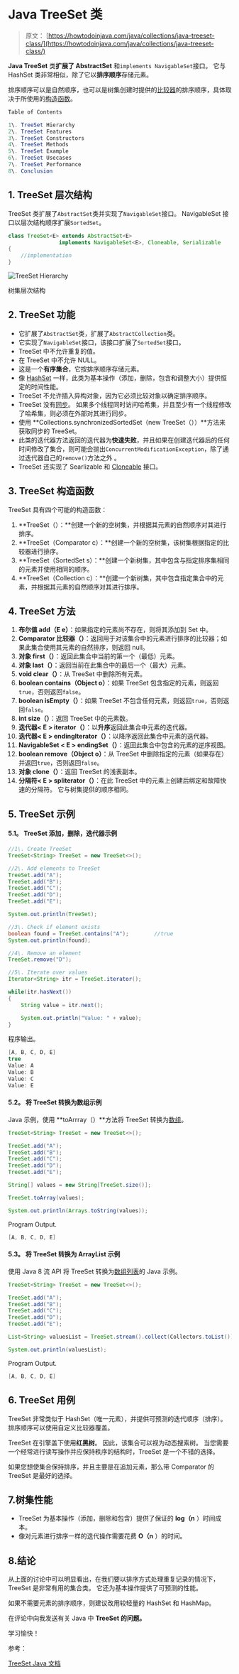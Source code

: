# Java TreeSet 类

> 原文： [https://howtodoinjava.com/java/collections/java-treeset-class/](https://howtodoinjava.com/java/collections/java-treeset-class/)

**Java TreeSet** 类**扩展了 AbstractSet** 和`implements NavigableSet`接口。 它与 HashSet 类非常相似，除了它以**排序顺序**存储元素。

排序顺序可以是自然顺序，也可以是树集创建时提供的[比较器](https://howtodoinjava.com/java8/using-comparator-becomes-easier-with-lambda-expressions-java-8/)的排序顺序，具体取决于所使用的[构造函数](https://howtodoinjava.com/oops/java-constructors/)。

```java
Table of Contents

1\. TreeSet Hierarchy
2\. TreeSet Features
3\. TreeSet Constructors
4\. TreeSet Methods
5\. TreeSet Example
6\. TreeSet Usecases
7\. TreeSet Performance
8\. Conclusion
```

## 1\. TreeSet 层次结构

TreeSet 类扩展了`AbstractSet`类并实现了`NavigableSet`接口。 NavigableSet 接口以层次结构顺序扩展`SortedSet`。

```java
class TreeSet<E> extends AbstractSet<E> 
				implements NavigableSet<E>, Cloneable, Serializable 
{
	//implementation
}

```

![TreeSet Hierarchy](img/bf1f79ed098726a738ab2e8afe399d60.png)

树集层次结构

## 2\. TreeSet 功能

*   它扩展了`AbstractSet`类，扩展了`AbstractCollection`类。
*   它实现了`NavigableSet`接口，该接口扩展了`SortedSet`接口。
*   TreeSet 中不允许重复的值。
*   在 TreeSet 中不允许 NULL。
*   这是一个**有序集合**，它按排序顺序存储元素。
*   像 [HashSet](https://howtodoinjava.com/java/collections/java-hashset/) 一样，此类为基本操作（添加，删除，包含和调整大小）提供恒定的时间性能。
*   TreeSet 不允许插入异构对象，因为它必须比较对象以确定排序顺序。
*   TreeSet 没有[同步](https://howtodoinjava.com/java/multi-threading/wait-notify-and-notifyall-methods/)。 如果多个线程同时访问哈希集，并且至少有一个线程修改了哈希集，则必须在外部对其进行同步。
*   使用 **Collections.synchronizedSortedSet（new TreeSet（））**方法来获取同步的 TreeSet。
*   此类的迭代器方法返回的迭代器为**快速失败**，并且如果在创建迭代器后的任何时间修改了集合，则可能会抛出`ConcurrentModificationException`，除了通过迭代器自己的`remove()`方法之外 。
*   TreeSet 还实现了 Searlizable 和 [Cloneable](https://howtodoinjava.com/array/java-array-clone-shallow-copy/) 接口。

## 3\. TreeSet 构造函数

TreeSet 具有四个可能的构造函数：

1.  **TreeSet（）：**创建一个新的空树集，并根据其元素的自然顺序对其进行排序。
2.  **TreeSet（Comparator c）：**创建一个新的空树集，该树集根据指定的比较器进行排序。
3.  **TreeSet（SortedSet s）：**创建一个新树集，其中包含与指定排序集相同的元素并使用相同的顺序。
4.  **TreeSet（Collection c）：**创建一个新树集，其中包含指定集合中的元素，并根据其元素的自然顺序对其进行排序。

## 4\. TreeSet 方法

1.  **布尔值 add（E e）**：如果指定的元素尚不存在，则将其添加到 Set 中。
2.  **Comparator 比较器（）**：返回用于对该集合中的元素进行排序的比较器；如果此集合使用其元素的自然排序，则返回 null。
3.  **对象 first（）**：返回此集合中当前的第一个（最低）元素。
4.  **对象 last（）**：返回当前在此集合中的最后一个（最大）元素。
5.  **void clear（）**：从 TreeSet 中删除所有元素。
6.  **boolean contains（Object o）**：如果 TreeSet 包含指定的元素，则返回`true`，否则返回`false`。
7.  **boolean isEmpty（）**：如果 TreeSet 不包含任何元素，则返回`true`，否则返回`false`。
8.  **int size（）**：返回 TreeSet 中的元素数。
9.  **迭代器< E > iterator（）**：以**升序**返回此集合中元素的迭代器。
10.  **迭代器< E > endingIterator（）**：以降序返回此集合中元素的迭代器。
11.  **NavigableSet < E > endingSet（）**：返回此集合中包含的元素的逆序视图。
12.  **boolean remove（Object o）**：从 TreeSet 中删除指定的元素（如果存在）并返回`true`，否则返回`false`。
13.  **对象 clone（）**：返回 TreeSet 的浅表副本。
14.  **分隔符< E > spliterator（）**：在此 TreeSet 中的元素上创建后绑定和故障快速的分隔符。 它与树集提供的顺序相同。

## 5\. TreeSet 示例

#### 5.1。 TreeSet 添加，删除，迭代器示例

```java
//1\. Create TreeSet
TreeSet<String> TreeSet = new TreeSet<>();

//2\. Add elements to TreeSet 
TreeSet.add("A");
TreeSet.add("B");
TreeSet.add("C");
TreeSet.add("D");
TreeSet.add("E");

System.out.println(TreeSet);

//3\. Check if element exists
boolean found = TreeSet.contains("A");        //true
System.out.println(found);

//4\. Remove an element
TreeSet.remove("D");

//5\. Iterate over values
Iterator<String> itr = TreeSet.iterator();

while(itr.hasNext()) 
{
    String value = itr.next();

    System.out.println("Value: " + value);
}

```

程序输出。

```java
[A, B, C, D, E]
true
Value: A
Value: B
Value: C
Value: E

```

#### 5.2。 将 TreeSet 转换为数组示例

Java 示例，使用 **toArrray（）**方法将 TreeSet 转换为[数组](https://howtodoinjava.com/java-array/)。

```java
TreeSet<String> TreeSet = new TreeSet<>();

TreeSet.add("A");
TreeSet.add("B");
TreeSet.add("C");
TreeSet.add("D");
TreeSet.add("E");

String[] values = new String[TreeSet.size()];

TreeSet.toArray(values);

System.out.println(Arrays.toString(values));

```

Program Output.

```java
[A, B, C, D, E]

```

#### 5.3。 将 TreeSet 转换为 ArrayList 示例

使用 Java 8 流 API 将 TreeSet 转换为[数组列表](https://howtodoinjava.com/java-arraylist/)的 Java 示例。

```java
TreeSet<String> TreeSet = new TreeSet<>();

TreeSet.add("A");
TreeSet.add("B");
TreeSet.add("C");
TreeSet.add("D");
TreeSet.add("E");

List<String> valuesList = TreeSet.stream().collect(Collectors.toList());

System.out.println(valuesList);

```

Program Output.

```java
[A, B, C, D, E]

```

## 6\. TreeSet 用例

TreeSet 非常类似于 HashSet（唯一元素），并提供可预测的迭代顺序（排序）。 排序顺序可以使用自定义比较器覆盖。

TreeSet 在引擎盖下使用**红黑树**。 因此，该集合可以视为动态搜索树。 当您需要一个经常进行读写操作并应保持秩序的结构时，TreeSet 是一个不错的选择。

如果您想使集合保持排序，并且主要是在追加元素，那么带 Comparator 的 TreeSet 是最好的选择。

## 7.树集性能

*   TreeSet 为基本操作（添加，删除和包含）提供了保证的 **log（n** ）时间成本。
*   像对元素进行排序一样的迭代操作需要花费 **O（n** ）的时间。

## 8.结论

从上面的讨论中可以明显看出，在我们要以排序方式处理重复记录的情况下，TreeSet 是非常有用的集合类。 它还为基本操作提供了可预测的性能。

如果不需要元素的排序顺序，则建议改用较轻量的 HashSet 和 HashMap。

在评论中向我发送有关 Java 中 **TreeSet 的问题。**

学习愉快！

参考：

[TreeSet Java 文档](https://docs.oracle.com/javase/10/docs/api/java/util/TreeSet.html)